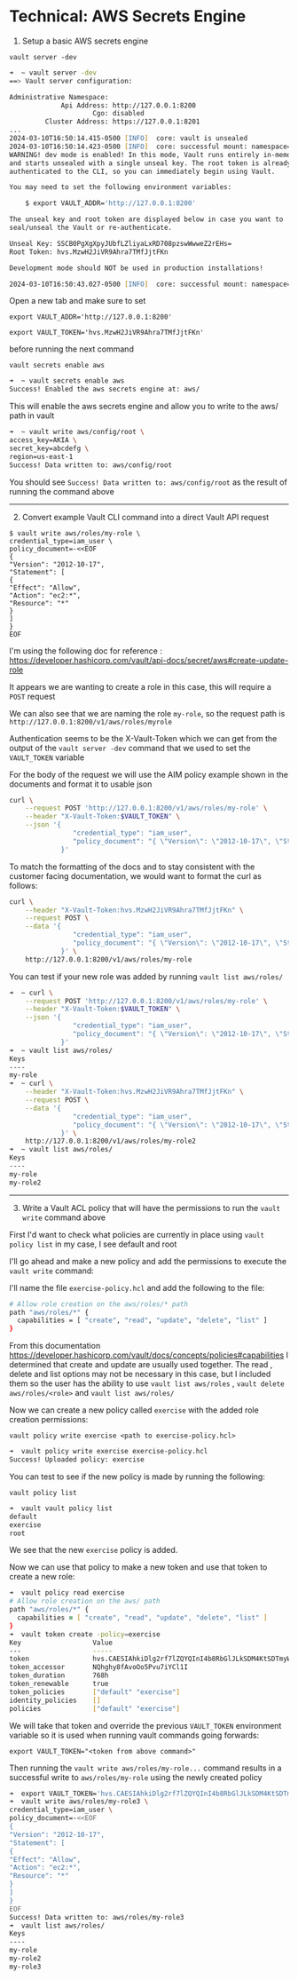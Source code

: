 <H1>Technical: AWS Secrets Engine</H1>

1. Setup a basic AWS secrets engine

`vault server -dev`
```zsh
➜  ~ vault server -dev
==> Vault server configuration:

Administrative Namespace: 
             Api Address: http://127.0.0.1:8200
                     Cgo: disabled
         Cluster Address: https://127.0.0.1:8201
...
2024-03-10T16:50:14.415-0500 [INFO]  core: vault is unsealed
2024-03-10T16:50:14.423-0500 [INFO]  core: successful mount: namespace="" path=secret/ type=kv version=""
WARNING! dev mode is enabled! In this mode, Vault runs entirely in-memory
and starts unsealed with a single unseal key. The root token is already
authenticated to the CLI, so you can immediately begin using Vault.

You may need to set the following environment variables:

    $ export VAULT_ADDR='http://127.0.0.1:8200'

The unseal key and root token are displayed below in case you want to
seal/unseal the Vault or re-authenticate.

Unseal Key: SSCB0PgXgXpyJUbfLZliyaLxRD708pzswWwweZ2rEHs=
Root Token: hvs.MzwH2JiVR9Ahra7TMfJjtFKn

Development mode should NOT be used in production installations!

2024-03-10T16:50:43.027-0500 [INFO]  core: successful mount: namespace="" path=aws/ type=aws version=""
```

Open a new tab and make sure to set

`export VAULT_ADDR='http://127.0.0.1:8200'`

`export VAULT_TOKEN='hvs.MzwH2JiVR9Ahra7TMfJjtFKn'`

before running the next command

`vault secrets enable aws` 
```zsh
➜  ~ vault secrets enable aws
Success! Enabled the aws secrets engine at: aws/
```

This will enable the aws secrets engine and allow you to write to the aws/ path in vault

```zsh
➜  ~ vault write aws/config/root \
access_key=AKIA \
secret_key=abcdefg \
region=us-east-1
Success! Data written to: aws/config/root
```

You should see `Success! Data written to: aws/config/root` as the result of running the command above

____

2. Convert example Vault CLI command into a direct Vault API request

```shell
$ vault write aws/roles/my-role \
credential_type=iam_user \
policy_document=-<<EOF
{
"Version": "2012-10-17",
"Statement": [
{
"Effect": "Allow",
"Action": "ec2:*",
"Resource": "*"
}
]
}
EOF
```

I'm using the following doc for reference : https://developer.hashicorp.com/vault/api-docs/secret/aws#create-update-role

It appears we are wanting to create a role in this case, this will require a `POST` request

We can also see that we are naming the role `my-role`, so the request path is `http://127.0.0.1:8200/v1/aws/roles/myrole`

Authentication seems to be the X-Vault-Token which we can get from the output of the `vault server -dev` command that we used to set the `VAULT_TOKEN` variable

For the body of the request we will use the AIM policy example shown in the documents and format it to usable json


```bash
curl \
    --request POST 'http://127.0.0.1:8200/v1/aws/roles/my-role' \
    --header "X-Vault-Token:$VAULT_TOKEN" \
    --json '{
                "credential_type": "iam_user",
                "policy_document": "{ \"Version\": \"2012-10-17\", \"Statement\": [ { \"Effect\": \"Allow\", \"Action\": \"ec2:*\", \"Resource\": \"*\" } ] }"
             }'
```

To match the formatting of the docs and to stay consistent with the customer facing documentation, we would want to format the curl as follows: 

```bash
curl \
    --header "X-Vault-Token:hvs.MzwH2JiVR9Ahra7TMfJjtFKn" \
    --request POST \
    --data '{
                "credential_type": "iam_user",
                "policy_document": "{ \"Version\": \"2012-10-17\", \"Statement\": [ { \"Effect\": \"Allow\", \"Action\": \"ec2:*\", \"Resource\": \"*\" } ] }"
             }' \
    http://127.0.0.1:8200/v1/aws/roles/my-role
```
You can test if your new role was added by running `vault list aws/roles/`

```zsh
➜  ~ curl \
    --request POST 'http://127.0.0.1:8200/v1/aws/roles/my-role' \
    --header "X-Vault-Token:$VAULT_TOKEN" \
    --json '{
                "credential_type": "iam_user",
                "policy_document": "{ \"Version\": \"2012-10-17\", \"Statement\": [ { \"Effect\": \"Allow\", \"Action\": \"ec2:*\", \"Resource\": \"*\" } ] }"
             }'
➜  ~ vault list aws/roles/
Keys
----
my-role
➜  ~ curl \
    --header "X-Vault-Token:hvs.MzwH2JiVR9Ahra7TMfJjtFKn" \
    --request POST \
    --data '{
                "credential_type": "iam_user",
                "policy_document": "{ \"Version\": \"2012-10-17\", \"Statement\": [ { \"Effect\": \"Allow\", \"Action\": \"ec2:*\", \"Resource\": \"*\" } ] }"
             }' \
    http://127.0.0.1:8200/v1/aws/roles/my-role2
➜  ~ vault list aws/roles/
Keys
----
my-role
my-role2
```

____

3. Write a Vault ACL policy that will have the permissions to run the `vault write` command above

First I'd want to check what policies are currently in place using `vault policy list`
in my case, I see default and root

I'll go ahead and make a new policy and add the permissions to execute the `vault write` command:

I'll name the file `exercise-policy.hcl` and add the following to the file:

```bash
# Allow role creation on the aws/roles/* path
path "aws/roles/*" {
  capabilities = [ "create", "read", "update", "delete", "list" ]
}
```

From this documentation https://developer.hashicorp.com/vault/docs/concepts/policies#capabilities I determined that create and update are usually used together. The read , delete and list options may not be necessary in this case, but I included them so the user has the ability to use `vault list aws/roles` , `vault delete aws/roles/<role>` and `vault list aws/roles/`

Now we can create a new policy called `exercise` with the added role creation permissions:

`vault policy write exercise <path to exercise-policy.hcl>` 
```zsh
➜  vault policy write exercise exercise-policy.hcl
Success! Uploaded policy: exercise
```

You can test to see if the new policy is made by running the following:

`vault policy list`
```zsh
➜  vault vault policy list 
default
exercise
root
```

We see that the new `exercise` policy is added.

Now we can use that policy to make a new token and use that token to create a new role:

```zsh
➜  vault policy read exercise
# Allow role creation on the aws/ path
path "aws/roles/*" {
  capabilities = [ "create", "read", "update", "delete", "list" ]
}
➜  vault token create -policy=exercise 
Key                  Value
---                  -----
token                hvs.CAESIAhkiDlg2rf7lZQYQInI4b8RbGlJLkSDM4KtSDTmyWceGh4KHGh2cy5zcWhXaGdTZlhYU3RCTm8wR25YdFlRWGw
token_accessor       NQhghy8fAvoOo5Pvu7iYCl1I
token_duration       768h
token_renewable      true
token_policies       ["default" "exercise"]
identity_policies    []
policies             ["default" "exercise"]
```

We will take that token and override the previous `VAULT_TOKEN` environment variable so it is used when running vault commands going forwards:

`export VAULT_TOKEN="<token from above command>"`

Then running the `vault write aws/roles/my-role...` command results in a successful write to `aws/roles/my-role` using the newly created policy

```zsh
➜  export VAULT_TOKEN='hvs.CAESIAhkiDlg2rf7lZQYQInI4b8RbGlJLkSDM4KtSDTmyWceGh4KHGh2cy5zcWhXaGdTZlhYU3RCTm8wR25YdFlRWGw'
➜  vault write aws/roles/my-role3 \
credential_type=iam_user \
policy_document=-<<EOF
{
"Version": "2012-10-17",
"Statement": [
{
"Effect": "Allow",
"Action": "ec2:*",
"Resource": "*"
}
]
}
EOF
Success! Data written to: aws/roles/my-role3
➜  vault list aws/roles/  
Keys
----
my-role
my-role2
my-role3
```
